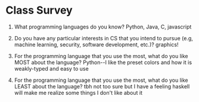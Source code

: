 # Class Survey

1. What programming languages do you know?
Python, Java, C, javascript

2. Do you have any particular interests in CS that you intend to pursue (e.g, machine learning, security, software development, etc.)?
graphics!

3. For the programming language that you use the most, what do you like MOST about the language?
Python--I like the preset colors and how it is weakly-typed and easy to use

4. For the programming language that you use the most, what do you like LEAST about the language?
tbh not too sure but I have a feeling haskell will make me realize some things I don't like about it 
